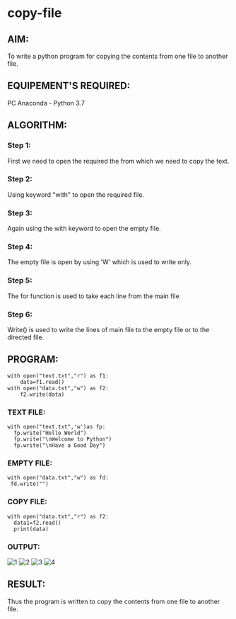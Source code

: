 # copy-file
## AIM:
To write a python program for copying the contents from one file to another file.
## EQUIPEMENT'S REQUIRED: 
PC
Anaconda - Python 3.7
## ALGORITHM: 
### Step 1:
First we need to open the required the from which we need to copy the text.
### Step 2: 
Using keyword "with" to open the required file. 
### Step 3: 
Again using the with keyword to open the empty file.
### Step 4:  
The empty file is open by using 'W' which is used to write only.
### Step 5: 
The for function is used to take each line from the main file
### Step 6: 
Write() is used to write the lines of main file to the empty file or to the directed file.
## PROGRAM:
```
with open("text.txt","r") as f1:
    data=f1.read()
with open("data.txt","w") as f2:
    f2.write(data)
```
### TEXT FILE:
```
with open("text.txt",'w')as fp:
  fp.write("Hello World")
  fp.write("\nWelcome to Python")
  fp.write("\nHave a Good Day")
  ```
### EMPTY FILE:
```
with open("data.txt","w") as fd:
 fd.write("")
 ```
### COPY FILE:
```
with open("data.txt","r") as f2:
  data1=f2.read()
  print(data)
```
### OUTPUT:
![1](https://github.com/PREM3112/copy-file/assets/145449383/78bf996b-4dae-4c93-b056-93b7d490b753)
![2](https://github.com/PREM3112/copy-file/assets/145449383/7dd87c17-06d3-4540-8aa6-03147d62fef8)
![3](https://github.com/PREM3112/copy-file/assets/145449383/74d949bd-aef3-4be4-a8b0-7b7bc03243d6)
![4](https://github.com/PREM3112/copy-file/assets/145449383/f8b29c41-207d-43a2-ba99-f8d4c200174e)



## RESULT:
Thus the program is written to copy the contents from one file to another file.
